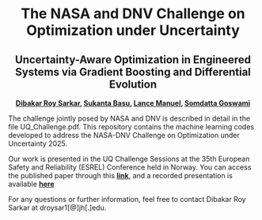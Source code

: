 <div align="center">  
  
# The NASA and DNV Challenge on Optimization under Uncertainty 
## Uncertainty-Aware Optimization in Engineered Systems via Gradient Boosting and Differential Evolution

**[Dibakar Roy Sarkar](https://scholar.google.com/citations?user=Sz4nHdYAAAAJ&hl=en&oi=ao), [Sukanta Basu](https://scholar.google.com/citations?hl=en&user=08bv9p8AAAAJ), [Lance Manuel](https://scholar.google.com/citations?hl=en&user=NvlDB08AAAAJ), [Somdatta Goswami](https://scholar.google.com/citations?user=GaKrpSkAAAAJ&hl=en)**

</div>
The challenge jointly posed by NASA and DNV is described in detail in the file UQ_Challenge.pdf. This repository contains the machine learning codes developed to address the NASA-DNV Challenge on Optimization under Uncertainty 2025.

Our work is presented in the UQ Challenge Sessions at the 35th European Safety and Reliability (ESREL) Conference held in Norway. You can access the published paper through this **[link](https://rpsonline.com.sg/proceedings/esrel-sra-e2025/html/ESREL-SRA-E2025-P7698.html)**, and a recorded presentation is available **[here](https://livejohnshopkins-my.sharepoint.com/:f:/g/personal/sgoswam4_jh_edu/Eo6XL-LpD6ZOi9YAEh4gbqYBnehYqBaV6ees0N68VL0sPA?e=hIcXBC)**

For any questions or further information, feel free to contact Dibakar Roy Sarkar at droysar1[@]jh[.]edu.
